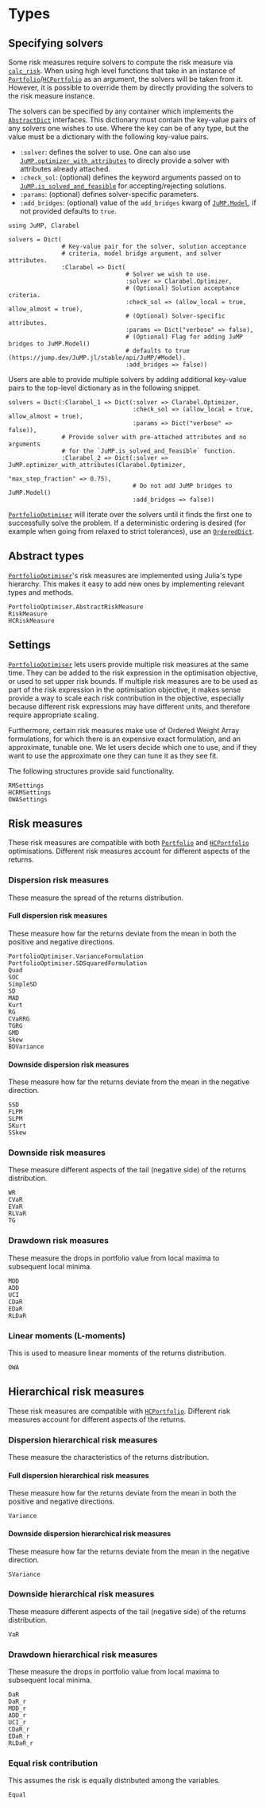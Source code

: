 # Types

## Specifying solvers

Some risk measures require solvers to compute the risk measure via [`calc_risk`](@ref). When using high level functions that take in an instance of [`Portfolio`](@ref)/[`HCPortfolio`](@ref) as an argument, the solvers will be taken from it. However, it is possible to override them by directly providing the solvers to the risk measure instance.

The solvers can be specified by any container which implements the [`AbstractDict`](https://docs.julialang.org/en/v1/base/collections/#Base.AbstractDict) interfaces. This dictionary must contain the key-value pairs of any solvers one wishes to use. Where the key can be of any type, but the value must be a dictionary with the following key-value pairs.

  - `:solver`: defines the solver to use. One can also use [`JuMP.optimizer_with_attributes`](https://jump.dev/JuMP.jl/stable/api/JuMP/#optimizer_with_attributes) to direcly provide a solver with attributes already attached.
  - `:check_sol`: (optional) defines the keyword arguments passed on to [`JuMP.is_solved_and_feasible`](https://jump.dev/JuMP.jl/stable/api/JuMP/#is_solved_and_feasible) for accepting/rejecting solutions.
  - `:params`: (optional) defines solver-specific parameters.
  - `:add_bridges`: (optional) value of the `add_bridges` kwarg of [`JuMP.Model`](https://jump.dev/JuMP.jl/stable/api/JuMP/#Model), if not provided defaults to `true`.

```@setup solvers_dict
using JuMP, Clarabel
```

```@example solvers_dict
solvers = Dict(
               # Key-value pair for the solver, solution acceptance 
               # criteria, model bridge argument, and solver attributes.
               :Clarabel => Dict(
                                 # Solver we wish to use.
                                 :solver => Clarabel.Optimizer,
                                 # (Optional) Solution acceptance criteria.
                                 :check_sol => (allow_local = true, allow_almost = true),
                                 # (Optional) Solver-specific attributes.
                                 :params => Dict("verbose" => false),
                                 # (Optional) Flag for adding JuMP bridges to JuMP.Model()
                                 # defaults to true (https://jump.dev/JuMP.jl/stable/api/JuMP/#Model).
                                 :add_bridges => false))
```

Users are able to provide multiple solvers by adding additional key-value pairs to the top-level dictionary as in the following snippet.

```@example solvers_dict
solvers = Dict(:Clarabel_1 => Dict(:solver => Clarabel.Optimizer,
                                   :check_sol => (allow_local = true, allow_almost = true),
                                   :params => Dict("verbose" => false)),
               # Provide solver with pre-attached attributes and no arguments 
               # for the `JuMP.is_solved_and_feasible` function.
               :Clarabel_2 => Dict(:solver => JuMP.optimizer_with_attributes(Clarabel.Optimizer,
                                                                             "max_step_fraction" => 0.75),
                                   # Do not add JuMP bridges to JuMP.Model()
                                   :add_bridges => false))
```

[`PortfolioOptimiser`](https://github.com/dcelisgarza/PortfolioOptimiser.jl) will iterate over the solvers until it finds the first one to successfully solve the problem. If a deterministic ordering is desired (for example when going from relaxed to strict tolerances), use an [`OrderedDict`](https://juliacollections.github.io/OrderedCollections.jl/dev/ordered_containers/#OrderedDicts).

## Abstract types

[`PortfolioOptimiser`](https://github.com/dcelisgarza/PortfolioOptimiser.jl/)'s risk measures are implemented using Julia's type hierarchy. This makes it easy to add new ones by implementing relevant types and methods.

```@docs
PortfolioOptimiser.AbstractRiskMeasure
RiskMeasure
HCRiskMeasure
```

## Settings

[`PortfolioOptimiser`](https://github.com/dcelisgarza/PortfolioOptimiser.jl/) lets users provide multiple risk measures at the same time. They can be added to the risk expression in the optimisation objective, or used to set upper risk bounds. If multiple risk measures are to be used as part of the risk expression in the optimisation objective, it makes sense provide a way to scale each risk contribution in the objective, especially because different risk expressions may have different units, and therefore require appropriate scaling.

Furthermore, certain risk measures make use of Ordered Weight Array formulations, for which there is an expensive exact formulation, and an approximate, tunable one. We let users decide which one to use, and if they want to use the approximate one they can tune it as they see fit.

The following structures provide said functionality.

```@docs
RMSettings
HCRMSettings
OWASettings
```

## Risk measures

These risk measures are compatible with both [`Portfolio`](@ref) and [`HCPortfolio`](@ref) optimisations. Different risk measures account for different aspects of the returns.

### Dispersion risk measures

These measure the spread of the returns distribution.

#### Full dispersion risk measures

These measure how far the returns deviate from the mean in both the positive and negative directions.

```@docs
PortfolioOptimiser.VarianceFormulation
PortfolioOptimiser.SDSquaredFormulation
Quad
SOC
SimpleSD
SD
MAD
Kurt
RG
CVaRRG
TGRG
GMD
Skew
BDVariance
```

#### Downside dispersion risk measures

These measure how far the returns deviate from the mean in the negative direction.

```@docs
SSD
FLPM
SLPM
SKurt
SSkew
```

### Downside risk measures

These measure different aspects of the tail (negative side) of the returns distribution.

```@docs
WR
CVaR
EVaR
RLVaR
TG
```

### Drawdown risk measures

These measure the drops in portfolio value from local maxima to subsequent local minima.

```@docs
MDD
ADD
UCI
CDaR
EDaR
RLDaR
```

### Linear moments (L-moments)

This is used to measure linear moments of the returns distribution.

```@docs
OWA
```

## Hierarchical risk measures

These risk measures are compatible with [`HCPortfolio`](@ref). Different risk measures account for different aspects of the returns.

### Dispersion hierarchical risk measures

These measure the characteristics of the returns distribution.

#### Full dispersion hierarchical risk measures

These measure how far the returns deviate from the mean in both the positive and negative directions.

```@docs
Variance
```

#### Downside dispersion hierarchical risk measures

These measure how far the returns deviate from the mean in the negative direction.

```@docs
SVariance
```

### Downside hierarchical risk measures

These measure different aspects of the tail (negative side) of the returns distribution.

```@docs
VaR
```

### Drawdown hierarchical risk measures

These measure the drops in portfolio value from local maxima to subsequent local minima.

```@docs
DaR
DaR_r
MDD_r
ADD_r
UCI_r
CDaR_r
EDaR_r
RLDaR_r
```

### Equal risk contribution

This assumes the risk is equally distributed among the variables.

```@docs
Equal
```
